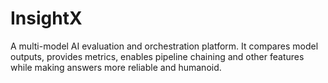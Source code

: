 # InsightX
A multi-model AI evaluation and orchestration platform. It compares model outputs, provides metrics, enables pipeline chaining and other features while making answers more reliable and humanoid.
